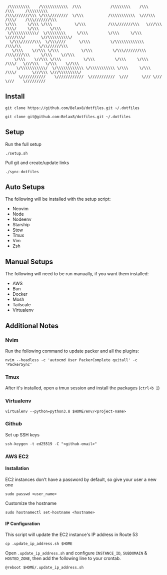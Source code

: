 ```
 /\\\\\\\\\    /\\\\\\\\\\\\  /\\\             /\\\\\\\\    /\\\         /\\\     /\\\\\\\\\
/\\\///////\\\ \/\\\////////  \/\\\           /\\\\\\\\\\\  \///\\\     /\\\/    /\\\///////\\\
\/\\\     \/\\\ \/\\\          \/\\\          /\\\///////\\\   \///\\\ /\\\/     \/\\\     \/\\\
 \/\\\\\\\\\\\/  \/\\\\\\\\     \/\\\         \/\\\     \/\\\     \////\\\/       \//\\\\\\\\\\/
  \/\\\//////\\\  \/\\\////      \/\\\         \/\\\\\\\\\\\\\       /\\\/\\        \/\\//////\\\
   \/\\\    \//\\\ \/\\\          \/\\\         \/\\\///////\\\     /\\\////\\\     \/\\\    \//\\\
    \/\\\    \//\\\ \/\\\          \/\\\         \/\\\     \/\\\   /\\\/   \///\\\   \/\\\    \//\\\
     \/\\\\\\\\\\\/  \/\\\\\\\\\\\\ \/\\\\\\\\\\\ \/\\\     \/\\\ /\\\/       \///\\\ \///\\\\\\\\\/
      \///////////    \////////////  \///////////  \///      \/// \///           \///    \/////////
```


## Install
```
git clone https://github.com/Belax8/dotfiles.git ~/.dotfiles
```
```
git clone git@github.com:Belax8/dotfiles.git ~/.dotfiles
```


## Setup
Run the full setup
```
./setup.sh
```

Pull git and create/update links
```
./sync-dotfiles
```


## Auto Setups
The following will be installed with the setup script:
 * Neovim
 * Node
 * Nodeenv
 * Starship
 * Stow
 * Tmux
 * Vim
 * Zsh


## Manual Setups
The following will need to be run manually, if you want them installed:
 * AWS
 * Bun
 * Docker
 * Mosh
 * Tailscale
 * Virtualenv


## Additional Notes

### Nvim
Run the following command to update packer and all the plugins:
```
nvim --headless -c 'autocmd User PackerComplete quitall' -c 'PackerSync'
```

### Tmux
After it's installed, open a tmux session and install the packages (`ctrl+b I`)

### Virtualenv
```
virtualenv --python=python3.8 $HOME/env/<project-name>
```

### Github
Set up SSH keys
```
ssh-keygen -t ed25519 -C "<github-email>"
```

### AWS EC2
#### Installation
EC2 instances don't have a password by default, so give your user a new one
```
sudo passwd <user_name>
```
Customize the hostname
```
sudo hostnamectl set-hostname <hostname>
```

#### IP Configuration
This script will update the EC2 instance's IP address in Route 53
```
cp .update_ip_address.sh $HOME
```
Open `.update_ip_address.sh` and configure `INSTANCE_ID`, `SUBDOMAIN` & `HOSTED_ZONE`, then add the
following line to your crontab.
```
@reboot $HOME/.update_ip_address.sh
```
